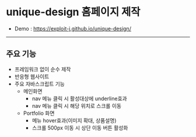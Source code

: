 # unique-design 홈페이지 제작
* Demo : https://exploit-j.github.io/unique-design/
-------------------
## 주요 기능
* 프레임워크 없이 순수 제작
* 반응형 웹사이트
* 주요 자바스크립트 기능
  * 메인화면
    * nav 메뉴 클릭 시 활성대상에 underline효과
    * nav 메뉴 클릭 시 해당 위치로 스크롤 이동
  * Portfolio 화면
    * 메뉴 hover효과(이미지 확대, 상품설명)
    * 스크롤 500px 이동 시 상단 이동 버튼 활성화
